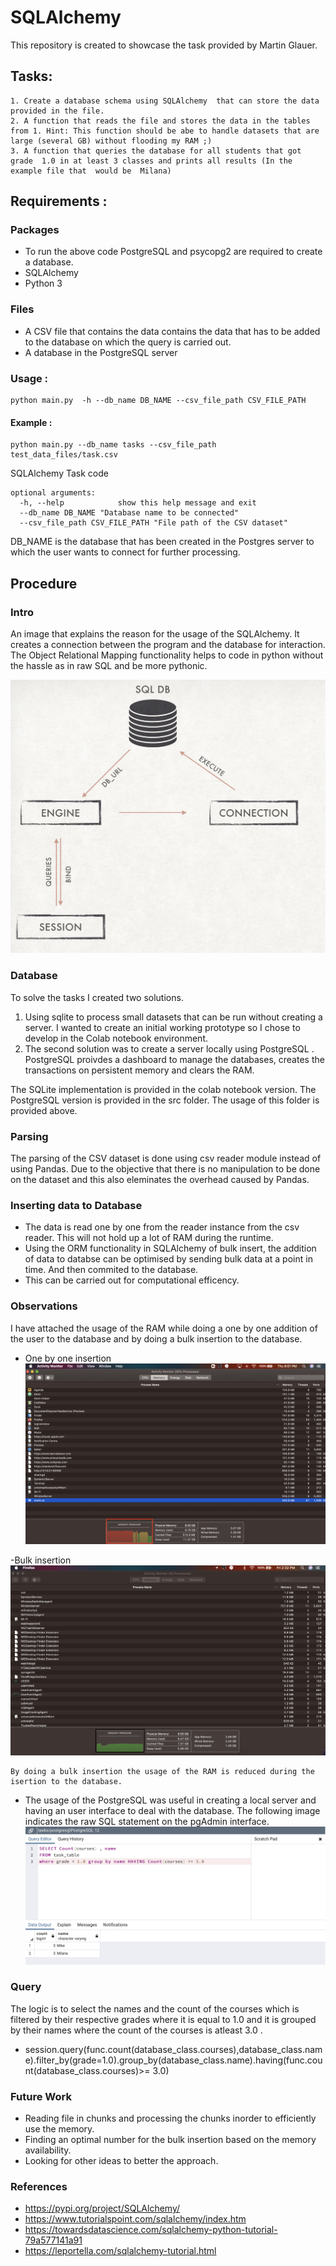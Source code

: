 # SQLAlchemy 
This repository is created to showcase the task provided by Martin Glauer. 
## **Tasks:**

	1. Create a database schema using SQLAlchemy  that can store the data provided in the file. 
	2. A function that reads the file and stores the data in the tables from 1. Hint: This function should be abe to handle datasets that are large (several GB) without flooding my RAM ;)
	3. A function that queries the database for all students that got grade  1.0 in at least 3 classes and prints all results (In the example file that  would be  Milana)

## Requirements :

### Packages

 - To run the above code PostgreSQL and psycopg2 are required to create a database. 
- SQLAlchemy 
- Python 3

### Files
- A CSV file that contains the data contains the data that has to be added to the database on which the query is carried out. 
- A database in the PostgreSQL server

### Usage : 

    python main.py  -h --db_name DB_NAME --csv_file_path CSV_FILE_PATH

#### Example : 

    python main.py --db_name tasks --csv_file_path test_data_files/task.csv

SQLAlchemy Task code

    optional arguments:
      -h, --help            show this help message and exit
      --db_name DB_NAME "Database name to be connected"
      --csv_file_path CSV_FILE_PATH "File path of the CSV dataset"

DB_NAME is the database that has been created in the Postgres server to which the user wants to connect for further processing. 

## Procedure

### Intro 
An image that explains the reason for the usage of the SQLAlchemy. It creates a connection  between the program and the database for interaction. The Object Relational Mapping functionality helps to code in python without the hassle as in raw SQL and be more pythonic. 

![sqlalchemy](test_images/session.png)

### Database
To solve the tasks I created two solutions. 
1. Using sqlite to process small datasets that can be run without creating a server. I wanted to create an initial working prototype so I chose to develop in the Colab notebook environment. 
2. The second solution was to create a server locally using PostgreSQL . PostgreSQL proivdes a dashboard to manage the databases, creates the transactions on persistent memory and clears the RAM.  

The SQLite implementation is provided in the colab notebook version. The PostgreSQL version is provided in the src folder. The usage of this folder is provided above. 

### Parsing 
The parsing of the CSV dataset is done using csv reader module instead of using Pandas. Due to the objective that there is no manipulation to be done on the dataset and this also eleminates the overhead caused by Pandas. 

### Inserting data to Database 
- The data is read one by one from the reader instance from the csv reader. This will not hold up a lot of RAM during the runtime. 
- Using the ORM functionality in SQLAlchemy of bulk insert, the addition of data to databse can be optimised by sending bulk data at a point in time. And then commited to the database. 
- This can be carried out for computational efficency. 

### Observations 

I have attached the usage of the RAM while doing a one by one addition of the user to the database and by doing a bulk insertion to the database. 

- One by one insertion 
![screenshot](test_images/test_screenshots/memory_random_test_big_no_bulk.png)

-Bulk insertion 
![screenshot](test_images/test_screenshots/memory_random_test_big.png)

	By doing a bulk insertion the usage of the RAM is reduced during the isertion to the database. 

- The usage of the PostgreSQL was useful in creating a local server and having an user interface to deal with the database. 
The following image indicates the raw SQL statement on the pgAdmin interface. 
![raw_sql](test_images/test_screenshots/sql_raw.png)

### Query 

The logic is to select the names and the count of the courses which is filtered by their respective grades where it is equal to 1.0 and it is grouped by their names where the count of the courses is atleast 3.0 . 
- session.query(func.count(database_class.courses),database_class.name).filter_by(grade=1.0).group_by(database_class.name).having(func.count(database_class.courses)>= 3.0) 

### Future Work 
- Reading file in chunks and processing the chunks inorder to efficiently use the memory. 
- Finding an optimal number for the bulk insertion based on the memory availability. 
- Looking for other ideas to better the approach. 

### References 
- https://pypi.org/project/SQLAlchemy/
- https://www.tutorialspoint.com/sqlalchemy/index.htm
- https://towardsdatascience.com/sqlalchemy-python-tutorial-79a577141a91
- https://leportella.com/sqlalchemy-tutorial.html


